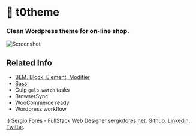 :sparkling_heart: t0theme
==============================

### Clean Wordpress theme for on-line shop.

![Screenshot](https://s3-us-west-2.amazonaws.com/s.cdpn.io/98095/logoyo.png)

## Related Info
* [BEM. Block, Element, Modifier](https://bem.info/method/)
* [Sass](http://sass-lang.com/)
* Gulp `gulp watch` tasks
* BrowserSync!
* WooCommerce ready
* Wordpress workflow

;)
Sergio Forés - FullStack Web Designer
[sergiofores.net](http://sergiofores.net).
[Github](https://github.com/t0t/).
[Linkedin](https://www.linkedin.com/in/sergiofores/).
[Twitter](https://twitter.com/t0tinspire/).
